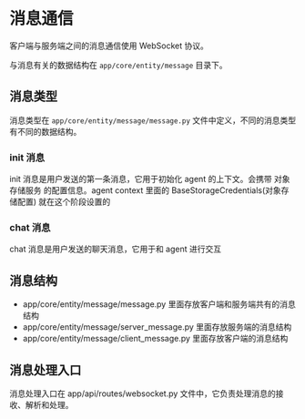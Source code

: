 # 消息通信

客户端与服务端之间的消息通信使用 WebSocket 协议。

与消息有关的数据结构在 `app/core/entity/message` 目录下。

## 消息类型

消息类型在 `app/core/entity/message/message.py` 文件中定义，不同的消息类型有不同的数据结构。

### init 消息

init 消息是用户发送的第一条消息，它用于初始化 agent 的上下文。会携带 对象存储服务 的配置信息。agent context 里面的 BaseStorageCredentials(对象存储配置) 就在这个阶段设置的

### chat 消息

chat 消息是用户发送的聊天消息，它用于和 agent 进行交互

## 消息结构

- app/core/entity/message/message.py 里面存放客户端和服务端共有的消息结构
- app/core/entity/message/server_message.py 里面存放服务端的消息结构
- app/core/entity/message/client_message.py 里面存放客户端的消息结构

## 消息处理入口

消息处理入口在 app/api/routes/websocket.py 文件中，它负责处理消息的接收、解析和处理。
